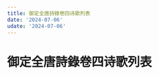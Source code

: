 ```yaml
---
title: 御定全唐詩錄卷四诗歌列表
date: '2024-07-06'
udate: '2024-07-06'
---
```

# 御定全唐詩錄卷四诗歌列表

<PoemList :list="poems" :authorMap="authorMap" :chapternum="4" />

<script setup>
const chapter = '卷四';
import poems from '/data/qtsl/卷四/poems.json'
import authorMap from '/data/qtsl/卷四/author.json'
</script>

